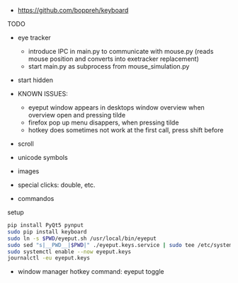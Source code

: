 - https://github.com/boppreh/keyboard


TODO
- eye tracker
    - introduce IPC in main.py to communicate with mouse.py (reads mouse position and converts into exetracker replacement)
    - start main.py as subprocess from mouse_simulation.py
- start hidden
- KNOWN ISSUES:
    - eyeput window appears in desktops window overview when overview open and pressing tilde 
    - firefox pop up menu disappers, when pressing tilde
    - hotkey does sometimes not work at the first call, press shift before

- scroll
- unicode symbols
- images
- special clicks: double, etc.
- commandos

setup
```sh
pip install PyQt5 pynput 
sudo pip install keyboard
sudo ln -s $PWD/eyeput.sh /usr/local/bin/eyeput
sudo sed "s|__PWD__|$PWD|" ./eyeput.keys.service | sudo tee /etc/systemd/system/eyeput.keys.service
sudo systemctl enable --now eyeput.keys
journalctl -eu eyeput.keys
```
- window manager hotkey command: eyeput toggle